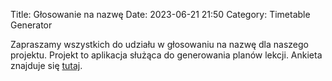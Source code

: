 Title: Głosowanie na nazwę
Date: 2023-06-21 21:50
Category: Timetable Generator

Zapraszamy wszystkich do udziału w głosowaniu na nazwę dla naszego projektu.
Projekt to aplikacja służąca do generowania planów lekcji.
Ankieta znajduje się [tutaj](https://docs.google.com/forms/d/e/1FAIpQLSc8Dz6YpOoUTnn4z2DEaYm9p1YZoTmwzH1sBy_lIvoRW_E0QQ/viewform?usp=sf_link).
